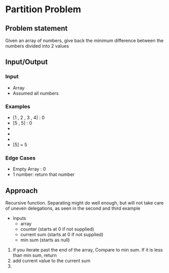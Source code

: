 # Partition Problem

## Problem statement

Given an array of numbers, give back the minimum difference between the numbers divided into 2 values

## Input/Output

### Input
- Array
- Assumed all numbers

### Examples

- [1 , 2 , 3 , 4] : 0
- [5 , 5] : 0
- [3, 3, 2, 9]: 1
- [ -1, 5 , 4,3]: 1
- [ 7,9,2,5,4]: 1
- [5] = 5

### Edge Cases

- Empty Array : 0
- 1 number: return that number 

## Approach

Recursive function. Separating might do well enough, but will not take care of uneven delegations, as seen in the second and third example

  - Inputs 
    - array
    - counter (starts at 0 if not supplied)
    - current sum (starts at 0 if not supplied)
    - min sum (starts as null)
  
  1) if you iterate past the end of the array, Compare to min sum. If it is less than min sum, return
  2) add current value to the current sum
  3) 
   


